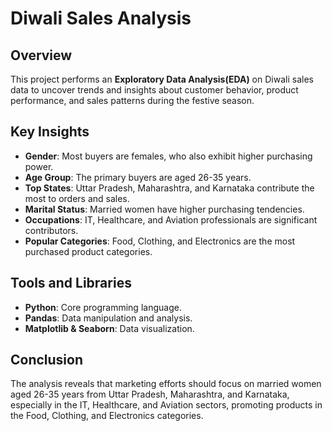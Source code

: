 # Diwali Sales Analysis

## Overview
This project performs an **Exploratory Data Analysis(EDA)** on Diwali sales data to uncover trends and insights about customer behavior, product performance, and sales patterns during the festive season.

## Key Insights
- **Gender**: Most buyers are females, who also exhibit higher purchasing power.
- **Age Group**: The primary buyers are aged 26-35 years.
- **Top States**: Uttar Pradesh, Maharashtra, and Karnataka contribute the most to orders and sales.
- **Marital Status**: Married women have higher purchasing tendencies.
- **Occupations**: IT, Healthcare, and Aviation professionals are significant contributors.
- **Popular Categories**: Food, Clothing, and Electronics are the most purchased product categories.

## Tools and Libraries
- **Python**: Core programming language.
- **Pandas**: Data manipulation and analysis.
- **Matplotlib & Seaborn**: Data visualization.

## Conclusion
The analysis reveals that marketing efforts should focus on married women aged 26-35 years from Uttar Pradesh, Maharashtra, and Karnataka, especially in the IT, Healthcare, and Aviation sectors, promoting products in the Food, Clothing, and Electronics categories.
